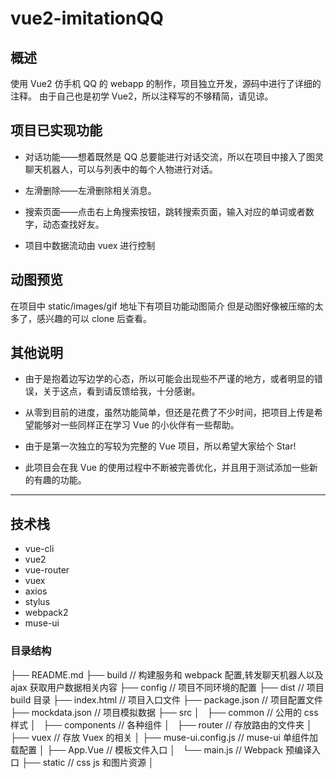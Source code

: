 # vue2-imitationQQ

## 概述

使用 Vue2 仿手机 QQ 的 webapp 的制作，项目独立开发，源码中进行了详细的注释。
由于自己也是初学 Vue2，所以注释写的不够精简，请见谅。

## 项目已实现功能

- 对话功能——想着既然是 QQ 总要能进行对话交流，所以在项目中接入了图灵聊天机器人，可以与列表中的每个人物进行对话。

- 左滑删除——左滑删除相关消息。

- 搜索页面——点击右上角搜索按钮，跳转搜索页面，输入对应的单词或者数字，动态查找好友。

- 项目中数据流动由 vuex 进行控制

## 动图预览

在项目中 static/images/gif 地址下有项目功能动图简介
但是动图好像被压缩的太多了，感兴趣的可以 clone 后查看。

## 其他说明

- 由于是抱着边写边学的心态，所以可能会出现些不严谨的地方，或者明显的错误，关于这点，看到请反馈给我，十分感谢。

- 从零到目前的进度，虽然功能简单，但还是花费了不少时间，把项目上传是希望能够对一些同样正在学习 Vue 的小伙伴有一些帮助。

- 由于是第一次独立的写较为完整的 Vue 项目，所以希望大家给个 Star!

- 此项目会在我 Vue 的使用过程中不断被完善优化，并且用于测试添加一些新的有趣的功能。

---

## 技术栈

- vue-cli
- vue2
- vue-router
- vuex
- axios
- stylus
- webpack2
- muse-ui

### 目录结构

├── README.md
├── build // 构建服务和 webpack 配置,转发聊天机器人以及 ajax 获取用户数据相关内容
├── config // 项目不同环境的配置
├── dist // 项目 build 目录
├── index.html // 项目入口文件
├── package.json // 项目配置文件
├── mockdata.json // 项目模拟数据
├── src
│   ├── common // 公用的 css 样式
│   ├── components // 各种组件
│   ├── router // 存放路由的文件夹
│   ├── vuex // 存放 Vuex 的相关
│ ├── muse-ui.config.js // muse-ui 单组件加载配置
│ ├── App.Vue // 模板文件入口
│   └── main.js // Webpack 预编译入口
├── static // css js 和图片资源
│
